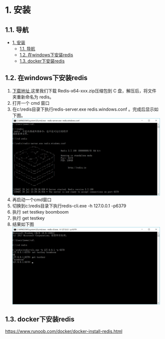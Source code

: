 # 1. 安装

## 1.1. 导航

<!-- TOC -->

- [1. 安装](#1-安装)
    - [1.1. 导航](#11-导航)
    - [1.2. 在windows下安装redis](#12-在windows下安装redis)
    - [1.3. docker下安装redis](#13-docker下安装redis)

<!-- /TOC -->

## 1.2. 在windows下安装redis

1. [下载地址](https://github.com/MSOpenTech/redis/releases),这里我们下载 Redis-x64-xxx.zip压缩包到 C 盘，解压后，将文件夹重新命名为 redis。  
2. 打开一个 cmd 窗口
3. 在c:\redis目录下执行redis-server.exe redis.windows.conf 。完成后显示如下图。
![img](https://github.com/heweigeng1/doc/blob/master/Redis/img/1.png)
4. 再启动一个cmd窗口
5. 切换到c:\redis目录下执行redis-cli.exe -h 127.0.0.1 -p6379
6. 执行 set testkey boomboom
7. 执行 get testkey
8. 结果如下图  
![img](https://github.com/heweigeng1/doc/blob/master/Redis/img/2.png)

## 1.3. docker下安装redis

https://www.runoob.com/docker/docker-install-redis.html